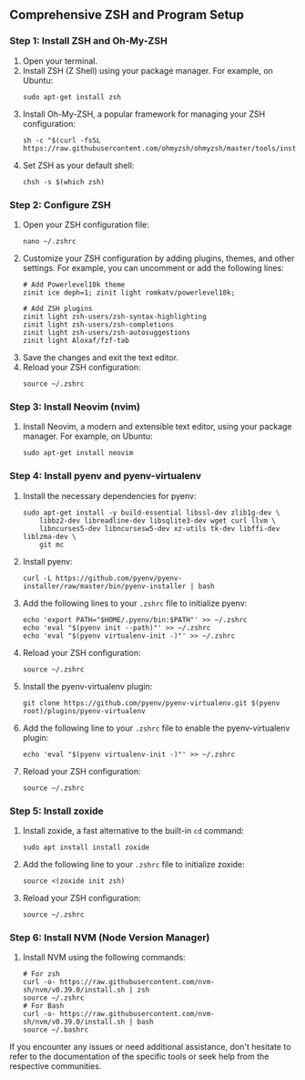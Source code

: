 ## Comprehensive ZSH and Program Setup

### Step 1: Install ZSH and Oh-My-ZSH

1. Open your terminal.
2. Install ZSH (Z Shell) using your package manager. For example, on Ubuntu:
   ```
   sudo apt-get install zsh
   ```
3. Install Oh-My-ZSH, a popular framework for managing your ZSH configuration:
   ```
   sh -c "$(curl -fsSL https://raw.githubusercontent.com/ohmyzsh/ohmyzsh/master/tools/install.sh)"
   ```
4. Set ZSH as your default shell:
   ```
   chsh -s $(which zsh)
   ```

### Step 2: Configure ZSH

1. Open your ZSH configuration file:
   ```
   nano ~/.zshrc
   ```
2. Customize your ZSH configuration by adding plugins, themes, and other settings. For example, you can uncomment or add the following lines:
   ```
   # Add Powerlevel10k theme
   zinit ice deph=1; zinit light romkatv/powerlevel10k;

   # Add ZSH plugins
   zinit light zsh-users/zsh-syntax-highlighting
   zinit light zsh-users/zsh-completions
   zinit light zsh-users/zsh-autosuggestions
   zinit light Aloxaf/fzf-tab
   ```
3. Save the changes and exit the text editor.
4. Reload your ZSH configuration:
   ```
   source ~/.zshrc
   ```

### Step 3: Install Neovim (nvim)

1. Install Neovim, a modern and extensible text editor, using your package manager. For example, on Ubuntu:
   ```
   sudo apt-get install neovim
   ```

### Step 4: Install pyenv and pyenv-virtualenv

1. Install the necessary dependencies for pyenv:
   ```
   sudo apt-get install -y build-essential libssl-dev zlib1g-dev \
       libbz2-dev libreadline-dev libsqlite3-dev wget curl llvm \
       libncurses5-dev libncursesw5-dev xz-utils tk-dev libffi-dev liblzma-dev \
       git mc
   ```
2. Install pyenv:
   ```
   curl -L https://github.com/pyenv/pyenv-installer/raw/master/bin/pyenv-installer | bash
   ```
3. Add the following lines to your `.zshrc` file to initialize pyenv:
   ```
   echo 'export PATH="$HOME/.pyenv/bin:$PATH"' >> ~/.zshrc
   echo 'eval "$(pyenv init --path)"' >> ~/.zshrc
   echo 'eval "$(pyenv virtualenv-init -)"' >> ~/.zshrc
   ```
4. Reload your ZSH configuration:
   ```
   source ~/.zshrc
   ```
5. Install the pyenv-virtualenv plugin:
   ```
   git clone https://github.com/pyenv/pyenv-virtualenv.git $(pyenv root)/plugins/pyenv-virtualenv
   ```
6. Add the following line to your `.zshrc` file to enable the pyenv-virtualenv plugin:
   ```
   echo 'eval "$(pyenv virtualenv-init -)"' >> ~/.zshrc
   ```
7. Reload your ZSH configuration:
   ```
   source ~/.zshrc
   ```

### Step 5: Install zoxide

1. Install zoxide, a fast alternative to the built-in `cd` command:
   ```
   sudo apt install install zoxide
   ```
2. Add the following line to your `.zshrc` file to initialize zoxide:
   ```
   source <(zoxide init zsh)
   ```
3. Reload your ZSH configuration:
   ```
   source ~/.zshrc
   ```

### Step 6: Install NVM (Node Version Manager)

1. Install NVM using the following commands:
   ```
   # For zsh
   curl -o- https://raw.githubusercontent.com/nvm-sh/nvm/v0.39.0/install.sh | zsh
   source ~/.zshrc
   # For Bash
   curl -o- https://raw.githubusercontent.com/nvm-sh/nvm/v0.39.0/install.sh | bash
   source ~/.bashrc
   ```

If you encounter any issues or need additional assistance, don't hesitate to refer to the documentation of the specific tools or seek help from the respective communities.
